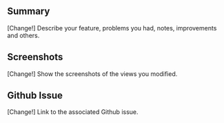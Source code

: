 ## Summary

[Change!] Describe your feature, problems you had, notes, improvements and others.

## Screenshots

[Change!] Show the screenshots of the views you modified.

## Github Issue

[Change!] Link to the associated Github issue.
